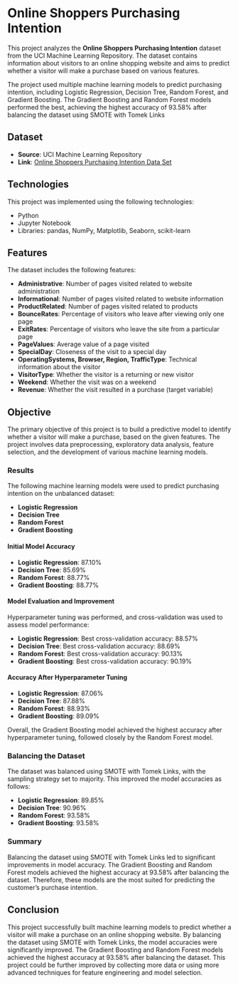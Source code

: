 # Online Shoppers Purchasing Intention

This project analyzes the **Online Shoppers Purchasing Intention** dataset from the UCI Machine Learning Repository. The dataset contains information about visitors to an online shopping website and aims to predict whether a visitor will make a purchase based on various features.

The project used multiple machine learning models to predict purchasing intention, including Logistic Regression, Decision Tree, Random Forest, and Gradient Boosting. The Gradient Boosting and Random Forest models performed the best, achieving the highest accuracy of 93.58% after balancing the dataset using SMOTE with Tomek Links

## Dataset

- **Source**: UCI Machine Learning Repository
- **Link**: [Online Shoppers Purchasing Intention Data Set](https://archive.ics.uci.edu/ml/datasets/Online+Shoppers+Purchasing+Intention+Dataset)

## Technologies

This project was implemented using the following technologies:

- Python
- Jupyter Notebook
- Libraries: pandas, NumPy, Matplotlib, Seaborn, scikit-learn

## Features

The dataset includes the following features:
- **Administrative**: Number of pages visited related to website administration
- **Informational**: Number of pages visited related to website information
- **ProductRelated**: Number of pages visited related to products
- **BounceRates**: Percentage of visitors who leave after viewing only one page
- **ExitRates**: Percentage of visitors who leave the site from a particular page
- **PageValues**: Average value of a page visited
- **SpecialDay**: Closeness of the visit to a special day
- **OperatingSystems, Browser, Region, TrafficType**: Technical information about the visitor
- **VisitorType**: Whether the visitor is a returning or new visitor
- **Weekend**: Whether the visit was on a weekend
- **Revenue**: Whether the visit resulted in a purchase (target variable)

## Objective

The primary objective of this project is to build a predictive model to identify whether a visitor will make a purchase, based on the given features. The project involves data preprocessing, exploratory data analysis, feature selection, and the development of various machine learning models.

### Results

The following machine learning models were used to predict purchasing intention on the unbalanced dataset:

- **Logistic Regression**
- **Decision Tree**
- **Random Forest**
- **Gradient Boosting**

#### Initial Model Accuracy

- **Logistic Regression**: 87.10%
- **Decision Tree**: 85.69%
- **Random Forest**: 88.77%
- **Gradient Boosting**: 88.77%

#### Model Evaluation and Improvement

Hyperparameter tuning was performed, and cross-validation was used to assess model performance:

- **Logistic Regression**: Best cross-validation accuracy: 88.57%
- **Decision Tree**: Best cross-validation accuracy: 88.69%
- **Random Forest**: Best cross-validation accuracy: 90.13%
- **Gradient Boosting**: Best cross-validation accuracy: 90.19%

#### Accuracy After Hyperparameter Tuning

- **Logistic Regression**: 87.06%
- **Decision Tree**: 87.88%
- **Random Forest**: 88.93%
- **Gradient Boosting**: 89.09%

Overall, the Gradient Boosting model achieved the highest accuracy after hyperparameter tuning, followed closely by the Random Forest model.

### Balancing the Dataset

The dataset was balanced using SMOTE with Tomek Links, with the sampling strategy set to majority. This improved the model accuracies as follows:

- **Logistic Regression**: 89.85%
- **Decision Tree**: 90.96%
- **Random Forest**: 93.58%
- **Gradient Boosting**: 93.58%

### Summary

Balancing the dataset using SMOTE with Tomek Links led to significant improvements in model accuracy. The Gradient Boosting and Random Forest models achieved the highest accuracy at 93.58% after balancing the dataset. Therefore, these models are the most suited for predicting the customer’s purchase intention.

## Conclusion

This project successfully built machine learning models to predict whether a visitor will make a purchase on an online shopping website. By balancing the dataset using SMOTE with Tomek Links, the model accuracies were significantly improved. The Gradient Boosting and Random Forest models achieved the highest accuracy at 93.58% after balancing the dataset. This project could be further improved by collecting more data or using more advanced techniques for feature engineering and model selection.